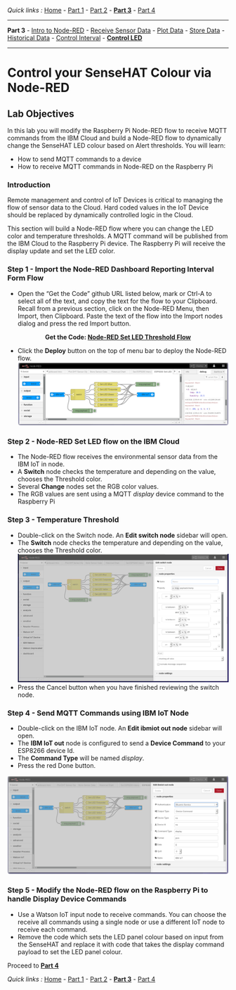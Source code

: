 *Quick links :*
[Home](/README.md) - [Part 1](/part1/README.md) - [Part 2](/part2/README.md) - [**Part 3**](/part3/README.md) - [Part 4](/part4/README.md)
***
**Part 3** - [Intro to Node-RED](/part3/NODERED.md) - [Receive Sensor Data](/part3/DHTDATA.md) - [Plot Data](/part3/DASHBOARD.md) - [Store Data](/part3/CLOUDANT.md) - [Historical Data](/part3/HISTORY.md) - [Control Interval](/part3/INTERVAL.md) - [**Control LED**](/part3/LED.md)
***

# Control your SenseHAT Colour via Node-RED

## Lab Objectives

In this lab you will modify the Raspberry Pi Node-RED flow to receive MQTT commands from the IBM Cloud and build a Node-RED flow to dynamically change the SenseHAT LED colour based on Alert thresholds.  You will learn:

- How to send MQTT commands to a device
- How to receive MQTT commands in Node-RED on the Raspberry Pi

### Introduction
Remote management and control of IoT Devices is critical to managing the flow of sensor data to the Cloud. Hard coded values in the IoT Device should be replaced by dynamically controlled logic in the Cloud.

This section will build a Node-RED flow where you can change the LED color and temperature thresholds.  A MQTT command will be published from the IBM Cloud to the Raspberry Pi device. The Raspberry Pi will receive the display update and set the LED color.

### Step 1 - Import the Node-RED Dashboard Reporting Interval Form Flow
* Open the “Get the Code” github URL listed below, mark or Ctrl-A to select all of the text, and copy the text for the flow to your Clipboard. Recall from a previous section, click on the Node-RED Menu, then Import, then Clipboard. Paste the text of the flow into the Import nodes dialog and press the red Import button.

<p align="center">
  <strong>Get the Code: <a href="flows/NR-SetLED-Threshold.json">Node-RED Set LED Threshold Flow</strong></a>
</p>

* Click the **Deploy** button on the top of menu bar to deploy the Node-RED flow.
![Node-RED Set LED flow screenshot](screenshots/Node-RED-SetLED-flow.png)

### Step 2 - Node-RED Set LED flow on the IBM Cloud

- The Node-RED flow receives the environmental sensor data from the IBM IoT in node.
- A **Switch** node checks the temperature and depending on the value, chooses the Threshold color.
- Several **Change** nodes set the RGB color values.
- The RGB values are sent using a MQTT *display* device command to the Raspberry Pi

### Step 3 - Temperature Threshold

- Double-click on the Switch node. An **Edit switch node** sidebar will open.
- The **Switch** node checks the temperature and depending on the value, chooses the Threshold color.
![Node-RED Dashboard Form flow node](screenshots/Node-RED-SetLED-Switchnode.png)
- Press the Cancel button when you have finished reviewing the switch node.

### Step 4 - Send MQTT Commands using IBM IoT Node

- Double-click on the IBM IoT node. An **Edit ibmiot out node** sidebar will open.
- The **IBM IoT out** node is configured to send a **Device Command** to your ESP8266 device Id.
- The **Command Type** will be named *display*.
- Press the red Done button.

![Node-RED Dashboard Form flow node](screenshots/Node-RED-SetLED-IoTnode.png)

### Step 5 - Modify the Node-RED flow on the Raspberry Pi to handle Display Device Commands

- Use a Watson IoT input node to receive commands.  You can choose the receive all commands using a single node or use a different IoT node to receive each command.
- Remove the code which sets the LED panel colour based on input from the SenseHAT and replace it with code that takes the display command payload to set the LED panel colour.

Proceed to [**Part 4**](/part4/README.md)

*Quick links :*
[Home](/README.md) - [Part 1](/part1/README.md) - [Part 2](/part2/README.md) - [**Part 3**](/part3/README.md) - [Part 4](/part4/README.md)

